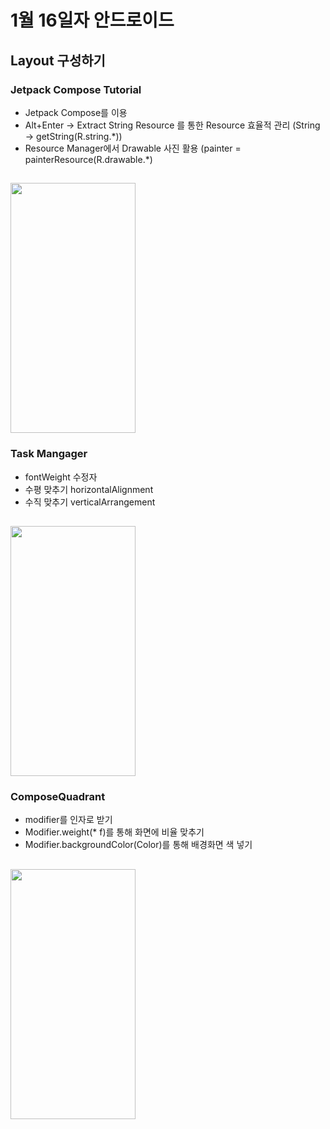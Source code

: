 # 1월 16일자 안드로이드
## Layout 구성하기
### Jetpack Compose Tutorial
- Jetpack Compose를 이용
- Alt+Enter -> Extract String Resource 를 통한 Resource 효율적 관리 (String -> getString(R.string.*))
- Resource Manager에서 Drawable 사진 활용 (painter = painterResource(R.drawable.*)
## <img src="https://user-images.githubusercontent.com/48954288/212819322-f79b8727-cc51-4acc-af2f-bedbe47d75a3.png" width="200" height="400"/>

### Task Mangager
- fontWeight 수정자
- 수평 맞추기 horizontalAlignment
- 수직 맞추기 verticalArrangement
## <img src="https://user-images.githubusercontent.com/48954288/212820362-2b211cbd-fbb5-445d-8f04-e05498cb15dd.png" width="200" height="400"/>

### ComposeQuadrant
- modifier를 인자로 받기
- Modifier.weight(* f)를 통해 화면에 비율 맞추기
- Modifier.backgroundColor(Color)를 통해 배경화면 색 넣기
## <img src="https://user-images.githubusercontent.com/48954288/212821129-74a63293-8f91-445e-9f46-c1be3a22f4f6.png" width="200" height="400"/>
 
